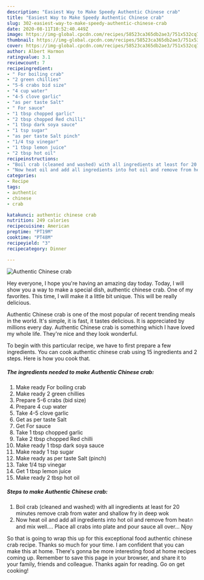 ```yaml
---
description: "Easiest Way to Make Speedy Authentic Chinese crab"
title: "Easiest Way to Make Speedy Authentic Chinese crab"
slug: 302-easiest-way-to-make-speedy-authentic-chinese-crab
date: 2020-08-11T10:52:40.449Z
image: https://img-global.cpcdn.com/recipes/58523ca365db2ae3/751x532cq70/authentic-chinese-crab-recipe-main-photo.jpg
thumbnail: https://img-global.cpcdn.com/recipes/58523ca365db2ae3/751x532cq70/authentic-chinese-crab-recipe-main-photo.jpg
cover: https://img-global.cpcdn.com/recipes/58523ca365db2ae3/751x532cq70/authentic-chinese-crab-recipe-main-photo.jpg
author: Albert Harmon
ratingvalue: 3.1
reviewcount: 7
recipeingredient:
- " For boiling crab"
- "2 green chillies"
- "5-6 crabs bid size"
- "4 cup water"
- "4-5 clove garlic"
- "as per taste Salt"
- " For sauce"
- "1 tbsp chopped garlic"
- "2 tbsp chopped Red chilli"
- "1 tbsp dark soya sauce"
- "1 tsp sugar"
- "as per taste Salt pinch"
- "1/4 tsp vinegar"
- "1 tbsp lemon juice"
- "2 tbsp hot oil"
recipeinstructions:
- "Boil crab (cleaned and washed) with all ingredients at least for 20 minutes remove crab from water and shallow fry in deep wok"
- "Now heat oil and add all ingredients into hot oil and remove from heat🔥and mix well.... Place all crabs into plate and pour sauce all over... Njoy"
categories:
- Recipe
tags:
- authentic
- chinese
- crab

katakunci: authentic chinese crab 
nutrition: 249 calories
recipecuisine: American
preptime: "PT19M"
cooktime: "PT48M"
recipeyield: "3"
recipecategory: Dinner

---
```



![Authentic Chinese crab](https://img-global.cpcdn.com/recipes/58523ca365db2ae3/751x532cq70/authentic-chinese-crab-recipe-main-photo.jpg)

Hey everyone, I hope you're having an amazing day today. Today, I will show you a way to make a special dish, authentic chinese crab. One of my favorites. This time, I will make it a little bit unique. This will be really delicious.



Authentic Chinese crab is one of the most popular of recent trending meals in the world. It's simple, it is fast, it tastes delicious. It is appreciated by millions every day. Authentic Chinese crab is something which I have loved my whole life. They're nice and they look wonderful.


To begin with this particular recipe, we have to first prepare a few ingredients. You can cook authentic chinese crab using 15 ingredients and 2 steps. Here is how you cook that.

<!--inarticleads1-->

##### The ingredients needed to make Authentic Chinese crab:

1. Make ready  For boiling crab
1. Make ready 2 green chillies
1. Prepare 5-6 crabs (bid size)
1. Prepare 4 cup water
1. Take 4-5 clove garlic
1. Get as per taste Salt
1. Get  For sauce
1. Take 1 tbsp chopped garlic
1. Take 2 tbsp chopped Red chilli
1. Make ready 1 tbsp dark soya sauce
1. Make ready 1 tsp sugar
1. Make ready as per taste Salt (pinch)
1. Take 1/4 tsp vinegar
1. Get 1 tbsp lemon juice
1. Make ready 2 tbsp hot oil




<!--inarticleads2-->

##### Steps to make Authentic Chinese crab:

1. Boil crab (cleaned and washed) with all ingredients at least for 20 minutes remove crab from water and shallow fry in deep wok
1. Now heat oil and add all ingredients into hot oil and remove from heat🔥and mix well.... Place all crabs into plate and pour sauce all over... Njoy




So that is going to wrap this up for this exceptional food authentic chinese crab recipe. Thanks so much for your time. I am confident that you can make this at home. There's gonna be more interesting food at home recipes coming up. Remember to save this page in your browser, and share it to your family, friends and colleague. Thanks again for reading. Go on get cooking!

